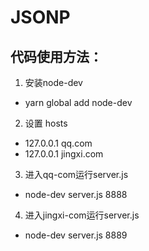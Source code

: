 # JSONP
## 代码使用方法：
1. 安装node-dev
- yarn global add node-dev
2. 设置 hosts
- 127.0.0.1 qq.com
- 127.0.0.1 jingxi.com
3. 进入qq-com运行server.js
- node-dev server.js 8888
4. 进入jingxi-com运行server.js
- node-dev server.js 8889
